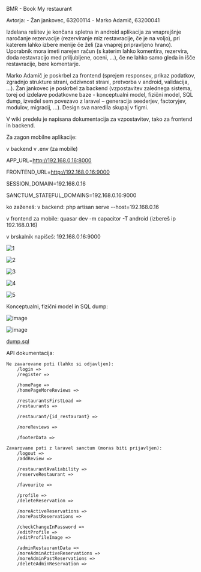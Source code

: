 BMR - Book My restaurant

Avtorja:
    -   Žan jankovec, 63200114
    -   Marko Adamič, 63200041

Izdelana rešitev je končana spletna in android aplikacija za vnaprejšnje naročanje rezervacije (rezerviranje miz restavracije, če je na voljo), pri katerem lahko izbere menije če želi (za vnaprej pripravljeno hrano). Uporabnik mora imeti narejen račun (s katerim lahko komentira, rezervira, doda restavracijo med priljubljene, oceni, …), če ne lahko samo gleda in išče restavracije, bere komentarje.

Marko Adamič je poskrbel za frontend (sprejem responsev, prikaz podatkov, zgradnjo strukture strani, odzivnost strani, pretvorba v android, validacija, ...).
Žan jankovec je poskrbel za backend (vzpostavitev zalednega sistema, torej od izdelave podatkovne baze - konceptualni model, fizični model, SQL dump, izvedel sem povezavo z laravel – generacija seederjev, factoryjev, modulov, migracij, ...).
Design sva naredila skupaj v figmi.

V wiki predelu je napisana dokumentacija za vzpostavitev, tako za frontend in backend.

Za zagon mobilne aplikacije: 

v backend v .env (za mobile)

APP_URL=http://192.168.0.16:8000

FRONTEND_URL=http://192.168.0.16:9000

SESSION_DOMAIN=192.168.0.16

SANCTUM_STATEFUL_DOMAINS=192.168.0.16:9000


ko zaženeš:
v backend: php artisan serve --host=192.168.0.16

v frontend za mobile: quasar dev -m capacitor -T android (izbereš ip 192.168.0.16)

v brskalnik napišeš: 192.168.0.16:9000


![1](/uploads/8059b7d351c9ad10b7650e930b13675b/1.PNG)

![2](/uploads/441a8f56fd8a2964b0c9a1b3abd77926/2.PNG)

![3](/uploads/6aabd23f98eb315d9f54dd3526b2fbec/3.PNG)

![4](/uploads/9c8897456d1cc180937f312092a311cc/4.PNG)

![5](/uploads/5502517c40402fe4073605af5bbc2606/5.PNG)


Konceptualni, fizični model in SQL dump:

![image](/uploads/76c3ca1823d00742de96500e1b0e425a/image.png)

![image](/uploads/5ffca4af2e0a14ad843201d202f0f962/image.png)

[dump.sql](/uploads/89a4beae5a2bc50c1bd997dbc79fb19a/dump.sql)

API dokumentacija:
```
Ne zavarovane poti (lahko si odjavljen):
    /login =>
    /register =>

    /homePage =>
    /homePageMoreReviews =>

    /restaurantsFirstLoad =>
    /restaurants =>

    /restaurant/{id_restaurant} =>

    /moreReviews =>

    /footerData =>

Zavarovane poti z laravel sanctum (moras biti prijavljen):
    /logout =>
    /addReview =>

    /restaurantAvaliability =>
    /reserveRestaurant =>

    /favourite =>

    /profile =>
    /deleteReservation =>

    /moreActiveReservations =>
    /morePastReservations =>

    /checkChangeInPassword =>
    /editProfile =>
    /editProfileImage =>

    /adminRestaurantData =>
    /moreAdminActiveReservations =>
    /moreAdminPastReservations =>
    /deleteAdminReservation =>
```
